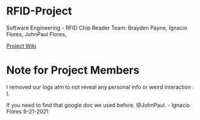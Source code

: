 # RFID-Project
Software Engineering - RFID Chip Reader
Team: Brayden Payne, Ignacio Flores, JohnPaul Flores,

[Project Wiki](https://github.com/IgnacioFlores1500/RFID-Project/wiki)

# Note for Project Members
I removed our logs atm to not reveal any personal info or weird interaction : ).

[](comment)
If you need to find that google doc we used before.  @JohnPaul. - Ignacio Flores 9-21-2021
